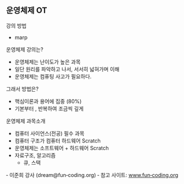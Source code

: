 ## 운영체제 OT

강의 방법
* marp 

운영체제 강의는?
* 운영체제는 난이도가 높은 과목
* 일단 원리를 파악하고 나서, 서서히 넓혀가며 이해
* 운영체제는 컴퓨팅 사고가 필요하다.

그래서 방법은?
* 핵심이론과 용어에 집중 (80%)
* 기본부터 , 반복하여 조금씩 깊게  

운영체제 과목소개
* 컴퓨터 사이언스(전공) 필수 과목
* 컴퓨터 구조가 컴퓨터 하드웨어 Scratch
* 운영체제는 소프트웨어 + 하드웨어 Scratch
* 자료구조, 알고리즘
    * 큐, 스택
  
  
‑ 이준희 강사 (dream@fun‑coding.org)
‑ 참고 사이트: www.fun‑coding.org
